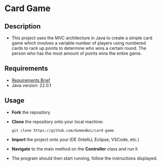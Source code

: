 # Card Game

## Description
- This project uses the MVC architecture in Java to create a simple card game which involves a variable number of players using numbered cards to rack up points to determine who wins a certain round. The person who has the most amount of points wins the entire game.

## Requirements
- [Requirements Brief](docs/RequirementsBrief.md)
- Java version: 22.0.1

## Usage
- **Fork** the repository
- **Clone** the repository onto your local machine:

      git clone https://github.com/GomenBoi/card-game
- **Import** the project onto your IDE (IntelliJ, Eclipse, VSCode, etc.)
- **Navigate** to the main method on the **Controller** class and run it
- The program should then start running, follow the instructions displayed.
